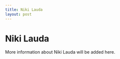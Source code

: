```yaml
---
title: Niki Lauda
layout: post
---
```


# Niki Lauda

More information about Niki Lauda will be added here.
